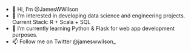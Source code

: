 - 👋 Hi, I’m @JamesWWilson
- 👀 I’m interested in developing data science and engineering projects. Current Stack: R + Scala + SQL
- 🌱 I’m currently learning Python & Flask for web app development purposes. 
- 📫 Follow me on Twitter @jameswwilson_

<!---
JamesWWilson/JamesWWilson is a ✨ special ✨ repository because its `README.md` (this file) appears on your GitHub profile.
You can click the Preview link to take a look at your changes.
--->
